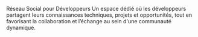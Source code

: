 Réseau Social pour Développeurs
Un espace dédié où les développeurs partagent leurs connaissances techniques, projets et opportunités, tout en favorisant la collaboration et l’échange au sein d'une communauté dynamique.
